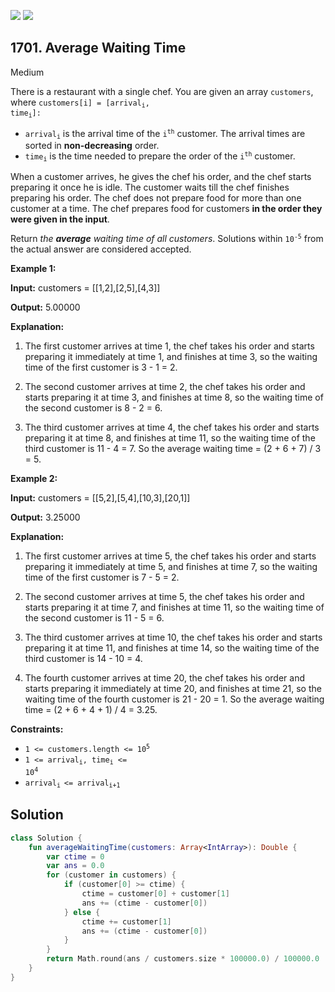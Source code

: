 [![](https://img.shields.io/github/stars/javadev/LeetCode-in-Kotlin?label=Stars&style=flat-square)](https://github.com/javadev/LeetCode-in-Kotlin)
[![](https://img.shields.io/github/forks/javadev/LeetCode-in-Kotlin?label=Fork%20me%20on%20GitHub%20&style=flat-square)](https://github.com/javadev/LeetCode-in-Kotlin/fork)

## 1701\. Average Waiting Time

Medium

There is a restaurant with a single chef. You are given an array `customers`, where <code>customers[i] = [arrival<sub>i</sub>, time<sub>i</sub>]:</code>

*   <code>arrival<sub>i</sub></code> is the arrival time of the <code>i<sup>th</sup></code> customer. The arrival times are sorted in **non-decreasing** order.
*   <code>time<sub>i</sub></code> is the time needed to prepare the order of the <code>i<sup>th</sup></code> customer.

When a customer arrives, he gives the chef his order, and the chef starts preparing it once he is idle. The customer waits till the chef finishes preparing his order. The chef does not prepare food for more than one customer at a time. The chef prepares food for customers **in the order they were given in the input**.

Return _the **average** waiting time of all customers_. Solutions within <code>10<sup>-5</sup></code> from the actual answer are considered accepted.

**Example 1:**

**Input:** customers = \[\[1,2],[2,5],[4,3]]

**Output:** 5.00000

**Explanation:**

1) The first customer arrives at time 1, the chef takes his order and starts preparing it immediately at time 1, and finishes at time 3, so the waiting time of the first customer is 3 - 1 = 2. 

2) The second customer arrives at time 2, the chef takes his order and starts preparing it at time 3, and finishes at time 8, so the waiting time of the second customer is 8 - 2 = 6. 

3) The third customer arrives at time 4, the chef takes his order and starts preparing it at time 8, and finishes at time 11, so the waiting time of the third customer is 11 - 4 = 7. So the average waiting time = (2 + 6 + 7) / 3 = 5.

**Example 2:**

**Input:** customers = \[\[5,2],[5,4],[10,3],[20,1]]

**Output:** 3.25000

**Explanation:** 

1) The first customer arrives at time 5, the chef takes his order and starts preparing it immediately at time 5, and finishes at time 7, so the waiting time of the first customer is 7 - 5 = 2. 

2) The second customer arrives at time 5, the chef takes his order and starts preparing it at time 7, and finishes at time 11, so the waiting time of the second customer is 11 - 5 = 6. 

3) The third customer arrives at time 10, the chef takes his order and starts preparing it at time 11, and finishes at time 14, so the waiting time of the third customer is 14 - 10 = 4. 

4) The fourth customer arrives at time 20, the chef takes his order and starts preparing it immediately at time 20, and finishes at time 21, so the waiting time of the fourth customer is 21 - 20 = 1. So the average waiting time = (2 + 6 + 4 + 1) / 4 = 3.25.

**Constraints:**

*   <code>1 <= customers.length <= 10<sup>5</sup></code>
*   <code>1 <= arrival<sub>i</sub>, time<sub>i</sub> <= 10<sup>4</sup></code>
*   <code>arrival<sub>i </sub><= arrival<sub>i+1</sub></code>

## Solution

```kotlin
class Solution {
    fun averageWaitingTime(customers: Array<IntArray>): Double {
        var ctime = 0
        var ans = 0.0
        for (customer in customers) {
            if (customer[0] >= ctime) {
                ctime = customer[0] + customer[1]
                ans += (ctime - customer[0])
            } else {
                ctime += customer[1]
                ans += (ctime - customer[0])
            }
        }
        return Math.round(ans / customers.size * 100000.0) / 100000.0
    }
}
```